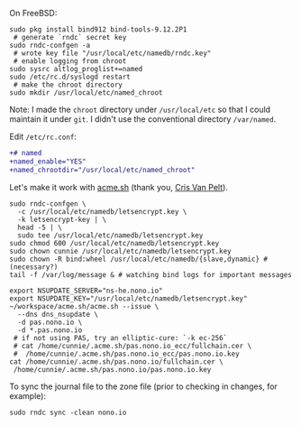 On FreeBSD:

```
sudo pkg install bind912 bind-tools-9.12.2P1
 # generate `rndc` secret key
sudo rndc-confgen -a
 # wrote key file "/usr/local/etc/namedb/rndc.key"
 # enable logging from chroot
sudo sysrc altlog_proglist+=named
sudo /etc/rc.d/syslogd restart
 # make the chroot directory
sudo mkdir /usr/local/etc/named_chroot
```

Note: I made the `chroot` directory under `/usr/local/etc` so that I could
maintain it under `git`. I didn't use the conventional directory `/var/named`.

Edit `/etc/rc.conf`:

```diff
+# named
+named_enable="YES"
+named_chrootdir="/usr/local/etc/named_chroot"
```

Let's make it work with
[acme.sh](https://github.com/Neilpang/acme.sh/tree/master/dnsapi#7-use-nsupdate-to-automatically-issue-cert)
(thank you, [Cris Van Pelt](https://melkfl.es/article/2017/05/acme-bind/)).

```
sudo rndc-confgen \
  -c /usr/local/etc/namedb/letsencrypt.key \
  -k letsencrypt-key | \
  head -5 | \
  sudo tee /usr/local/etc/namedb/letsencrypt.key
sudo chmod 600 /usr/local/etc/namedb/letsencrypt.key
sudo chown cunnie /usr/local/etc/namedb/letsencrypt.key
sudo chown -R bind:wheel /usr/local/etc/namedb/{slave,dynamic} # (necessary?)
tail -f /var/log/message & # watching bind logs for important messages
```
```
export NSUPDATE_SERVER="ns-he.nono.io"
export NSUPDATE_KEY="/usr/local/etc/namedb/letsencrypt.key"
~/workspace/acme.sh/acme.sh --issue \
  --dns dns_nsupdate \
  -d pas.nono.io \
  -d *.pas.nono.io
 # if not using PAS, try an elliptic-cure: `-k ec-256`
 # cat /home/cunnie/.acme.sh/pas.nono.io_ecc/fullchain.cer \
 #  /home/cunnie/.acme.sh/pas.nono.io_ecc/pas.nono.io.key
cat /home/cunnie/.acme.sh/pas.nono.io/fullchain.cer \
 /home/cunnie/.acme.sh/pas.nono.io/pas.nono.io.key
```

To sync the journal file to the zone file (prior to checking in changes, for
example):

```
sudo rndc sync -clean nono.io
```

